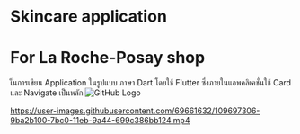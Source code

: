 # Skincare application
# For La Roche-Posay shop

เ็นการเขียน Application ในรูปแบบ ภาษา Dart โดยใช้ Flutter 
ซึ่งภายในแอพคลิเคชั่นใช้ Card และ Navigate เป็นหลัก
![GitHub Logo](../picreadme/1.png)


https://user-images.githubusercontent.com/69661632/109697306-9ba2b100-7bc0-11eb-9a44-699c386bb124.mp4

